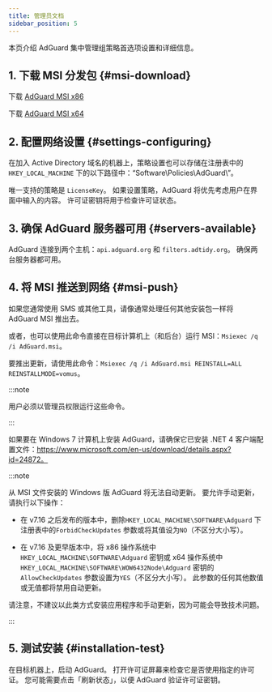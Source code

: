 ```yaml
---
title: 管理员文档
sidebar_position: 5
---
```


本页介绍 AdGuard 集中管理组策略首选项设置和详细信息。

## 1. 下载 MSI 分发包 {#msi-download}

下载 [AdGuard MSI x86](https://agrd.io/adguard_setup86_msi)

下载 [AdGuard MSI x64](https://agrd.io/adguard_setup64_msi)

## 2. 配置网络设置 {#settings-configuring}

在加入 Active Directory 域名的机器上，策略设置也可以存储在注册表中的 `HKEY_LOCAL_MACHINE` 下的以下路径中：“Software\Policies\AdGuard\”。

唯一支持的策略是 `LicenseKey`。 如果设置策略，AdGuard 将优先考虑用户在界面中输入的内容。 许可证密钥将用于检查许可证状态。

## 3. 确保 AdGuard 服务器可用 {#servers-available}

AdGuard 连接到两个主机：`api.adguard.org` 和 `filters.adtidy.org`。 确保两台服务器都可用。

## 4. 将 MSI 推送到网络 {#msi-push}

如果您通常使用 SMS 或其他工具，请像通常处理任何其他安装包一样将 AdGuard MSI 推出去。

或者，也可以使用此命令直接在目标计算机上（和后台）运行 MSI：`Msiexec /q /i AdGuard.msi`。

要推出更新，请使用此命令：`Msiexec /q /i AdGuard.msi REINSTALL=ALL REINSTALLMODE=vomus`。

:::note

用户必须以管理员权限运行这些命令。

:::

如果要在 Windows 7 计算机上安装 AdGuard，请确保它已安装 .NET 4 客户端配置文件：https://www.microsoft.com/en-us/download/details.aspx?id=24872。

:::note

从 MSI 文件安装的 Windows 版 AdGuard 将无法自动更新。 要允许手动更新，请执行以下操作：

- 在 v7.16 之后发布的版本中，删除`HKEY_LOCAL_MACHINE\SOFTWARE\Adguard` 下注册表中的`ForbidCheckUpdates` 参数或将其值设为`NO`（不区分大小写）。

- 在 v7.16 及更早版本中，将 x86 操作系统中 `HKEY_LOCAL_MACHINE\SOFTWARE\Adguard` 密钥或 x64 操作系统中 `HKEY_LOCAL_MACHINE\SOFTWARE\WOW6432Node\Adguard` 密钥的 `AllowCheckUpdates` 参数设置为`YES`（不区分大小写）。 此参数的任何其他数值或无值都将禁用自动更新。

请注意，不建议以此类方式安装应用程序和手动更新，因为可能会导致技术问题。

:::

## 5. 测试安装 {#installation-test}

在目标机器上，启动 AdGuard。 打开许可证屏幕来检查它是否使用指定的许可证。 您可能需要点击「刷新状态」，以便 AdGuard 验证许可证密钥。
